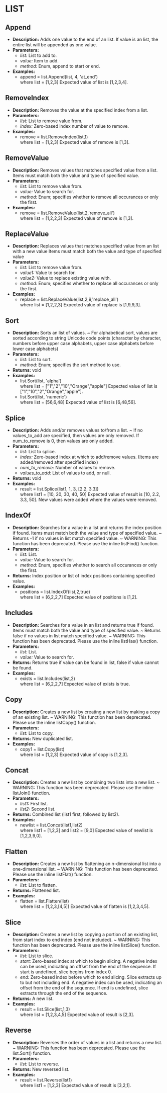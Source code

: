 # LIST    

## Append  
* **Description:** Adds one value to the end of an list.
If value is an list, the entire list will be appended as one value.  
* **Parameters:**  
  * *list:* List to add to.  
  * *value:* Item to add.  
  * *method:* Enum, append to start or end.  
* **Examples:**  
  * append = list.Append(list, 4, 'at_end')  
    where list = [1,2,3]
Expected value of list is [1,2,3,4].
  
  
## RemoveIndex  
* **Description:** Removes the value at the specified index from a list.  
* **Parameters:**  
  * *list:* List to remove value from.  
  * *index:* Zero-based index number of value to remove.  
* **Examples:**  
  * remove = list.RemoveIndex(list,1)  
    where list = [1,2,3]
Expected value of remove is [1,3].
  
  
## RemoveValue  
* **Description:** Removes values that matches specified value from a list.
Items must match both the value and type of specified value.  
* **Parameters:**  
  * *list:* List to remove value from.  
  * *value:* Value to search for.  
  * *method:* Enum; specifies whether to remove all occurances or only the first.  
* **Examples:**  
  * remove = list.RemoveValue(list,2,'remove_all')  
    where list = [1,2,2,3]
Expected value of remove is [1,3].
  
  
## ReplaceValue  
* **Description:** Replaces values that matches specified value from an list with a new value
Items must match both the value and type of specified value  
* **Parameters:**  
  * *list:* List to remove value from.  
  * *value1:* Value to search for.  
  * *value2:* Value to replace existing value with.  
  * *method:* Enum; specifies whether to replace all occurances or only the first.  
* **Examples:**  
  * replace = list.ReplaceValue(list,2,9,'replace_all')  
    where list = [1,2,2,3]
Expected value of replace is [1,9,9,3].
  
  
## Sort  
* **Description:** Sorts an list of values.
~
For alphabetical sort, values are sorted according to string Unicode code points
(character by character, numbers before upper case alphabets, upper case alphabets before lower case alphabets)  
* **Parameters:**  
  * *list:* List to sort.  
  * *method:* Enum; specifies the sort method to use.  
* **Returns:** void  
* **Examples:**  
  * list.Sort(list, 'alpha')  
    where list = ["1","2","10","Orange","apple"]
Expected value of list is ["1","10","2","Orange","apple"].  
  * list.Sort(list, 'numeric')  
    where list = [56,6,48]
Expected value of list is [6,48,56].
  
  
## Splice  
* **Description:** Adds and/or removes values to/from a list.
~
If no values_to_add are specified, then values are only removed.
If num_to_remove is 0, then values are only added.  
* **Parameters:**  
  * *list:* List to splice.  
  * *index:* Zero-based index at which to add/remove values. (Items are added/removed after specified index)  
  * *num_to_remove:* Number of values to remove.  
  * *values_to_add:* List of values to add, or null.  
* **Returns:** void  
* **Examples:**  
  * result = list.Splice(list1, 1, 3, [2.2, 3.3])  
    where list1 = [10, 20, 30, 40, 50]
Expected value of result is [10, 2.2, 3.3, 50]. New values were added where the values were removed.
  
  
## IndexOf  
* **Description:** Searches for a value in a list and returns the index position if found.
Items must match both the value and type of specified value.
~
Returns -1 if no values in list match specified value.
~
WARNING: This function has been deprecated. Please use the inline listFind() function.  
* **Parameters:**  
  * *list:* List.  
  * *value:* Value to search for.  
  * *method:* Enum, specifies whether to search all occurances or only the first.  
* **Returns:** Index position or list of index positions containing specified value.  
* **Examples:**  
  * positions = list.IndexOf(list,2,true)  
    where list = [6,2,2,7]
Expected value of positions is [1,2].
  
  
## Includes  
* **Description:** Searches for a value in an list and returns true if found.
Items must match both the value and type of specified value.
~
Returns false if no values in list match specified value.
~
WARNING: This function has been deprecated. Please use the inline listHas() function.  
* **Parameters:**  
  * *list:* List.  
  * *value:* Value to search for.  
* **Returns:** Returns true if value can be found in list, false if value cannot be found.  
* **Examples:**  
  * exists = list.Includes(list,2)  
    where list = [6,2,2,7]
Expected value of exists is true.
  
  
## Copy  
* **Description:** Creates a new list by creating a new list by making a copy of an existing list.
~
WARNING: This function has been deprecated. Please use the inline listCopy() function.  
* **Parameters:**  
  * *list:* List to copy.  
* **Returns:** New duplicated list.  
* **Examples:**  
  * copy1 = list.Copy(list)  
    where list = [1,2,3]
Expected value of copy is [1,2,3].
  
  
## Concat  
* **Description:** Creates a new list by combining two lists into a new list.
~
WARNING: This function has been deprecated. Please use the inline listJoin() function.  
* **Parameters:**  
  * *list1:* First list.  
  * *list2:* Second list.  
* **Returns:** Combined list (list1 first, followed by list2).  
* **Examples:**  
  * newlist = list.Concat(list1,list2)  
    where list1 = [1,2,3]
and list2 = [9,0]
Expected value of newlist is [1,2,3,9,0].
  
  
## Flatten  
* **Description:** Creates a new list by flattening an n-dimensional list into a one-dimensional list.
~
WARNING: This function has been deprecated. Please use the inline listFlat() function.  
* **Parameters:**  
  * *list:* List to flatten.  
* **Returns:** Flattened list.  
* **Examples:**  
  * flatten = list.Flatten(list)  
    where list = [1,2,3,[4,5]]
Expected value of flatten is [1,2,3,4,5].
  
  
## Slice  
* **Description:** Creates a new list by copying a portion of an existing list, from start index to end index (end not included).
~
WARNING: This function has been deprecated. Please use the inline listSlice() function.  
* **Parameters:**  
  * *list:* List to slice.  
  * *start:* Zero-based index at which to begin slicing.
     A negative index can be used, indicating an offset from the end of the sequence.
     If start is undefined, slice begins from index 0.  
  * *end:* Zero-based index before which to end slicing. Slice extracts up to but not including end.
     A negative index can be used, indicating an offset from the end of the sequence.
     If end is undefined, slice extracts through the end of the sequence.  
* **Returns:** A new list.  
* **Examples:**  
  * result = list.Slice(list,1,3)  
    where list = [1,2,3,4,5]
Expected value of result is [2,3].
  
  
## Reverse  
* **Description:** Reverses the order of values in a list and returns a new list.
~
WARNING: This function has been deprecated. Please use the list.Sort() function.  
* **Parameters:**  
  * *list:* List to reverse.  
* **Returns:** New reversed list.  
* **Examples:**  
  * result = list.Reverse(list1)  
    where list1 = [1,2,3]
Expected value of result is [3,2,1].
  
  
